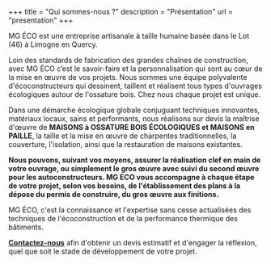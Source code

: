 +++
title = "Qui sommes-nous ?"
description = "Présentation"
url = "presentation"
+++

MG ÉCO est une entreprise artisanale à taille humaine basée dans le Lot (46) à Limogne en Quercy.

Loin des standards de fabrication des grandes chaînes de construction, avec MG ÉCO c’est le savoir-faire et la personnalisation qui sont au cœur de la mise en œuvre de vos projets. Nous sommes une équipe polyvalente d'écoconstructeurs qui dessinent, taillent et réalisent tous types d'ouvrages écologiques autour de l'ossature bois. Chez nous chaque projet est unique.

Dans une démarche écologique globale conjuguant techniques innovantes, matériaux locaux, sains et performants, nous réalisons sur devis la maîtrise d'œuvre de **MAISONS à OSSATURE BOIS ÉCOLOGIQUES et MAISONS en PAILLE**, la taille et la mise en œuvre de charpentes traditionnelles, la couverture, l'isolation, ainsi que la restauration de maisons existantes.

**Nous pouvons, suivant vos moyens, assurer la réalisation clef en main de votre ouvrage, ou simplement le gros œuvre avec suivi du second œuvre pour les autoconstructeurs. MG ECO vous accompagne à chaque étape de votre projet, selon vos besoins, de l'établissement des plans à la dépose du permis de construire, du gros œuvre aux finitions.**

MG ÉCO, c'est la connaissance et l'expertise sans cesse actualisées des techniques de l'écoconstruction et de la performance thermique des bâtiments.

**[Contactez-nous](/contact)** afin d'obtenir un devis estimatif et d'engager la réflexion, quel que soit le stade de développement de votre projet.
